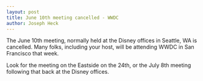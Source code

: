 ```yaml
---
layout: post
title: June 10th meeting cancelled - WWDC
author: Joseph Heck
---
```


The June 10th meeting, normally held at the Disney offices in Seattle, WA
is cancelled. Many folks, including your host, will be attending WWDC in 
San Francisco that week.

Look for the meeting on the Eastside on the 24th, or the July 8th meeting 
following that back at the Disney offices.

